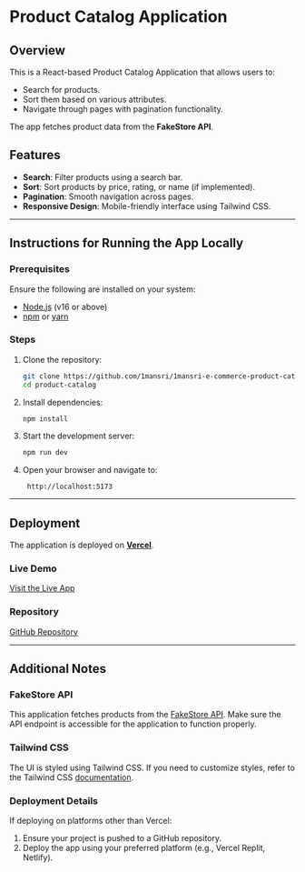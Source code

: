 # Product Catalog Application

## Overview
This is a React-based Product Catalog Application that allows users to:
- Search for products.
- Sort them based on various attributes.
- Navigate through pages with pagination functionality.

The app fetches product data from the **FakeStore API**.

## Features
- **Search**: Filter products using a search bar.
- **Sort**: Sort products by price, rating, or name (if implemented).
- **Pagination**: Smooth navigation across pages.
- **Responsive Design**: Mobile-friendly interface using Tailwind CSS.

---

## Instructions for Running the App Locally

### Prerequisites
Ensure the following are installed on your system:
- [Node.js](https://nodejs.org/) (v16 or above)
- [npm](https://www.npmjs.com/) or [yarn](https://yarnpkg.com/)

### Steps
1. Clone the repository:
   ```bash
   git clone https://github.com/1mansri/1mansri-e-commerce-product-catalog
   cd product-catalog
   ```

2. Install dependencies:
   ```bash
   npm install
   ```

3. Start the development server:
   ```bash
   npm run dev
   ```

4. Open your browser and navigate to:
   ```
    http://localhost:5173
   ```

---

## Deployment

The application is deployed on **[Vercel](https://1mansri-e-commerce-product-catalog-git-main-1mansris-projects.vercel.app/)**. 

### Live Demo
[Visit the Live App](https://1mansri-e-commerce-product-catalog-git-main-1mansris-projects.vercel.app/)

### Repository
[GitHub Repository](https://github.com/1mansri/1mansri-e-commerce-product-catalog)

---

## Additional Notes

### FakeStore API
This application fetches products from the [FakeStore API](https://fakestoreapi.com/products). Make sure the API endpoint is accessible for the application to function properly.

### Tailwind CSS
The UI is styled using Tailwind CSS. If you need to customize styles, refer to the Tailwind CSS [documentation](https://tailwindcss.com/docs).

### Deployment Details
If deploying on platforms other than Vercel:
1. Ensure your project is pushed to a GitHub repository.
2. Deploy the app using your preferred platform (e.g., Vercel Replit, Netlify).

